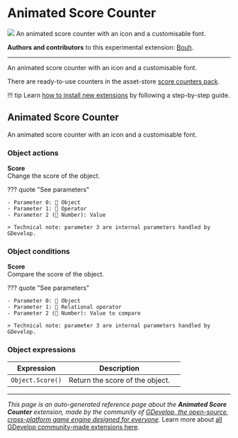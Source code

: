 # Animated Score Counter

<img src="https://asset-resources.gdevelop.io/public-resources/Icons/48ec8784eacd92181e4a3bde4755962b5f6edf986e624fc85ea423a31408450d_counter.svg" class="extension-icon"></img>
An animated score counter with an icon and a customisable font.

**Authors and contributors** to this experimental extension: [Bouh](https://gd.games/Bouh).

---

An animated score counter with an icon and a customisable font.

There are ready-to-use counters in the asset-store [score counters pack](https://editor.gdevelop.io/?initial-dialog=asset-store&asset-pack=score-counters-score-counters).

!!! tip
    Learn [how to install new extensions](/gdevelop5/extensions/search) by following a step-by-step guide.



## Animated Score Counter 

An animated score counter with an icon and a customisable font. 

### Object actions

**Score**  
Change the score of the object.

??? quote "See parameters"

    - Parameter 0: 👾 Object
    - Parameter 1: 🟰 Operator
    - Parameter 2 (🔢 Number): Value

    > Technical note: parameter 3 are internal parameters handled by GDevelop.

### Object conditions

**Score**  
Compare the score of the object.

??? quote "See parameters"

    - Parameter 0: 👾 Object
    - Parameter 1: 🟰 Relational operator
    - Parameter 2 (🔢 Number): Value to compare

    > Technical note: parameter 3 are internal parameters handled by GDevelop.

### Object expressions

| Expression | Description |  |
|-----|-----|-----|
| `Object.Score()` | Return the score of the object. ||


---

*This page is an auto-generated reference page about the **Animated Score Counter** extension, made by the community of [GDevelop, the open-source, cross-platform game engine designed for everyone](https://gdevelop.io/).* Learn more about [all GDevelop community-made extensions here](/gdevelop5/extensions).